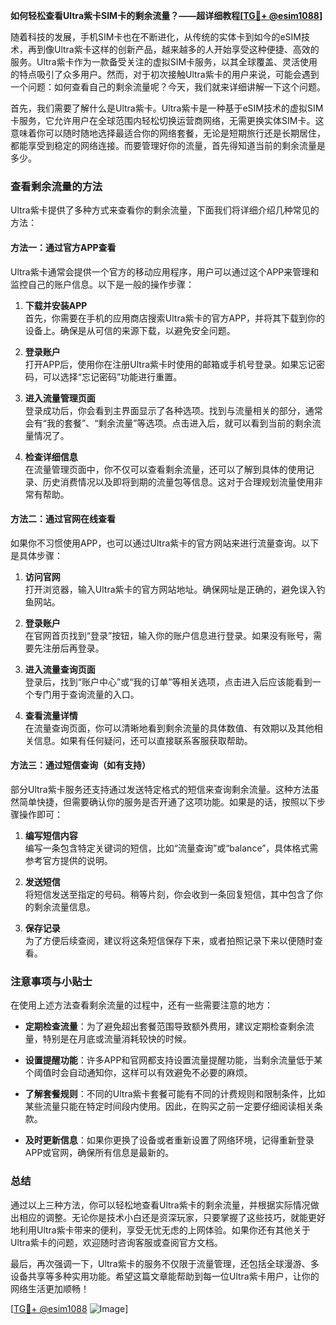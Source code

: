 **如何轻松查看Ultra紫卡SIM卡的剩余流量？——超详细教程[[TG💪+ @esim1088](https://t.me/s/esim1088)]**

随着科技的发展，手机SIM卡也在不断进化，从传统的实体卡到如今的eSIM技术，再到像Ultra紫卡这样的创新产品，越来越多的人开始享受这种便捷、高效的服务。Ultra紫卡作为一款备受关注的虚拟SIM卡服务，以其全球覆盖、灵活使用的特点吸引了众多用户。然而，对于初次接触Ultra紫卡的用户来说，可能会遇到一个问题：如何查看自己的剩余流量呢？今天，我们就来详细讲解一下这个问题。

首先，我们需要了解什么是Ultra紫卡。Ultra紫卡是一种基于eSIM技术的虚拟SIM卡服务，它允许用户在全球范围内轻松切换运营商网络，无需更换实体SIM卡。这意味着你可以随时随地选择最适合你的网络套餐，无论是短期旅行还是长期居住，都能享受到稳定的网络连接。而要管理好你的流量，首先得知道当前的剩余流量是多少。

### 查看剩余流量的方法

Ultra紫卡提供了多种方式来查看你的剩余流量，下面我们将详细介绍几种常见的方法：

#### 方法一：通过官方APP查看
Ultra紫卡通常会提供一个官方的移动应用程序，用户可以通过这个APP来管理和监控自己的账户信息。以下是一般的操作步骤：

1. **下载并安装APP**  
   首先，你需要在手机的应用商店搜索Ultra紫卡的官方APP，并将其下载到你的设备上。确保是从可信的来源下载，以避免安全问题。

2. **登录账户**  
   打开APP后，使用你在注册Ultra紫卡时使用的邮箱或手机号登录。如果忘记密码，可以选择“忘记密码”功能进行重置。

3. **进入流量管理页面**  
   登录成功后，你会看到主界面显示了各种选项。找到与流量相关的部分，通常会有“我的套餐”、“剩余流量”等选项。点击进入后，就可以看到当前的剩余流量情况了。

4. **检查详细信息**  
   在流量管理页面中，你不仅可以查看剩余流量，还可以了解到具体的使用记录、历史消费情况以及即将到期的流量包等信息。这对于合理规划流量使用非常有帮助。

#### 方法二：通过官网在线查看
如果你不习惯使用APP，也可以通过Ultra紫卡的官方网站来进行流量查询。以下是具体步骤：

1. **访问官网**  
   打开浏览器，输入Ultra紫卡的官方网站地址。确保网址是正确的，避免误入钓鱼网站。

2. **登录账户**  
   在官网首页找到“登录”按钮，输入你的账户信息进行登录。如果没有账号，需要先注册后再登录。

3. **进入流量查询页面**  
   登录后，找到“账户中心”或“我的订单”等相关选项，点击进入后应该能看到一个专门用于查询流量的入口。

4. **查看流量详情**  
   在流量查询页面，你可以清晰地看到剩余流量的具体数值、有效期以及其他相关信息。如果有任何疑问，还可以直接联系客服获取帮助。

#### 方法三：通过短信查询（如有支持）
部分Ultra紫卡服务还支持通过发送特定格式的短信来查询剩余流量。这种方法虽然简单快捷，但需要确认你的服务是否开通了这项功能。如果是的话，按照以下步骤操作即可：

1. **编写短信内容**  
   编写一条包含特定关键词的短信，比如“流量查询”或“balance”，具体格式需参考官方提供的说明。

2. **发送短信**  
   将短信发送至指定的号码。稍等片刻，你会收到一条回复短信，其中包含了你的剩余流量信息。

3. **保存记录**  
   为了方便后续查阅，建议将这条短信保存下来，或者拍照记录下来以便随时查看。

### 注意事项与小贴士

在使用上述方法查看剩余流量的过程中，还有一些需要注意的地方：

- **定期检查流量**：为了避免超出套餐范围导致额外费用，建议定期检查剩余流量，特别是在月底或流量消耗较快的时候。
  
- **设置提醒功能**：许多APP和官网都支持设置流量提醒功能，当剩余流量低于某个阈值时会自动通知你，这样可以有效避免不必要的麻烦。

- **了解套餐规则**：不同的Ultra紫卡套餐可能有不同的计费规则和限制条件，比如某些流量只能在特定时间段内使用。因此，在购买之前一定要仔细阅读相关条款。

- **及时更新信息**：如果你更换了设备或者重新设置了网络环境，记得重新登录APP或官网，确保所有信息是最新的。

### 总结

通过以上三种方法，你可以轻松地查看Ultra紫卡的剩余流量，并根据实际情况做出相应的调整。无论你是技术小白还是资深玩家，只要掌握了这些技巧，就能更好地利用Ultra紫卡带来的便利，享受无忧无虑的上网体验。如果你还有其他关于Ultra紫卡的问题，欢迎随时咨询客服或查阅官方文档。

最后，再次强调一下，Ultra紫卡的服务不仅限于流量管理，还包括全球漫游、多设备共享等多种实用功能。希望这篇文章能帮助到每一位Ultra紫卡用户，让你的网络生活更加顺畅！

[[TG💪+ @esim1088](https://t.me/s/esim1088) ![Image](https://i.postimg.cc/4NQfJmqS/Snipaste-2025-05-13-00-14-12.png)]